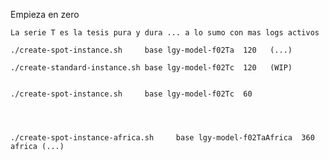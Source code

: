 Empieza en zero

    La serie T es la tesis pura y dura ... a lo sumo con mas logs activos

    ./create-spot-instance.sh     base lgy-model-f02Ta  120   (...)
    
    ./create-standard-instance.sh base lgy-model-f02Tc  120   (WIP)  


    ./create-spot-instance.sh     base lgy-model-f02Tc  60




    ./create-spot-instance-africa.sh     base lgy-model-f02TaAfrica  360  africa (...)
